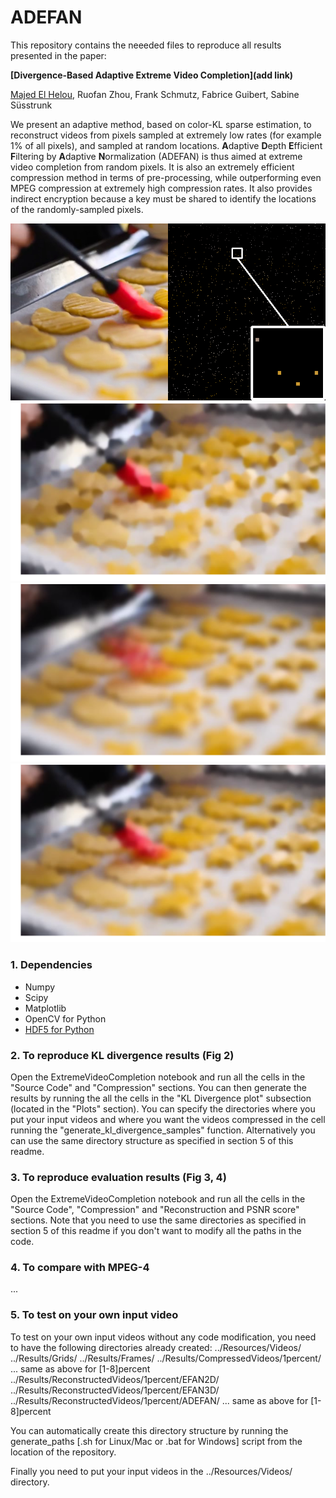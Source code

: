 # ADEFAN

This repository contains the neeeded files to reproduce all results presented in the paper:

**[Divergence-Based Adaptive Extreme Video Completion](add link)**

[Majed El Helou](http://majedelhelou.github.io), Ruofan Zhou, Frank Schmutz, Fabrice Guibert, Sabine Süsstrunk


We present an adaptive method, based on color-KL sparse estimation, to reconstruct videos from pixels sampled at extremely low rates (for example 1% of all pixels), and sampled at random locations. **A**daptive **D**epth **E**fficient **F**iltering by **A**daptive **N**ormalization (ADEFAN) is thus aimed at extreme video completion from random pixels. It is also an extremely efficient compression method in terms of pre-processing, while outperforming even MPEG compression at extremely high compression rates. It also provides indirect encryption because a key must be shared to identify the locations of the randomly-sampled pixels.

![Reference](Cooking_slice.png)
![EFAN2D](Cooking_efan2d.png)
![EFAN3D](Cooking_efan3d.png)
![ADEFAN](Cooking_adefan.png)

### 1. Dependencies
* Numpy
* Scipy
* Matplotlib
* OpenCV for Python
* [HDF5 for Python](http://www.h5py.org/)


### 2. To reproduce KL divergence results (Fig 2)
Open the ExtremeVideoCompletion notebook and run all the cells in the "Source Code" and "Compression" sections. You can then generate the results by running the all the cells in the "KL Divergence plot" subsection (located in the "Plots" section). You can specify the directories where you put your input videos and where you want the videos compressed in the cell running the "generate_kl_divergence_samples" function. Alternatively you can use the same directory structure as specified in section 5 of this readme.

### 3. To reproduce evaluation results (Fig 3, 4)
Open the ExtremeVideoCompletion notebook and run all the cells in the "Source Code", "Compression" and "Reconstruction and PSNR score" sections. Note that you need to use the same directories as specified in section 5 of this readme if you don't want to modify all the paths in the code.

### 4. To compare with MPEG-4
...

### 5. To test on your own input video
To test on your own input videos without any code modification, you need to have the following directories already created:
../Resources/Videos/
../Results/Grids/
../Results/Frames/
../Results/CompressedVideos/1percent/
... same as above for [1-8]percent
../Results/ReconstructedVideos/1percent/EFAN2D/
../Results/ReconstructedVideos/1percent/EFAN3D/
../Results/ReconstructedVideos/1percent/ADEFAN/
... same as above for [1-8]percent

You can automatically create this directory structure by running the generate_paths [.sh for Linux/Mac or .bat for Windows] script from the location of the repository.

Finally you need to put your input videos in the ../Resources/Videos/ directory.

